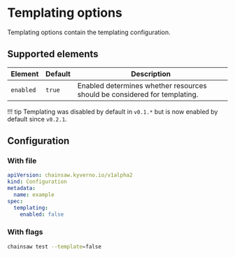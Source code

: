 # Templating options

Templating options contain the templating configuration.

## Supported elements

| Element | Default | Description |
|---|---|---|
| `enabled` | `true` | Enabled determines whether resources should be considered for templating. |

!!! tip
    Templating was disabled by default in `v0.1.*` but is now enabled by default since `v0.2.1`.

## Configuration

### With file

```yaml
apiVersion: chainsaw.kyverno.io/v1alpha2
kind: Configuration
metadata:
  name: example
spec:
  templating:
    enabled: false
```

### With flags

```bash
chainsaw test --template=false
```
